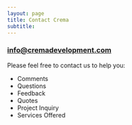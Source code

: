 ```yaml
---
layout: page
title: Contact Crema
subtitle: 
---
```


### <info@cremadevelopment.com>

Please feel free to contact us to help you:

- Comments
- Questions
- Feedback
- Quotes
- Project Inquiry
- Services Offered